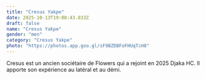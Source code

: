 ```yaml
---
title: "Cresus Yakpe"
date: 2025-10-13T19:08:43.833Z
draft: false
name: "Cresus Yakpe"
gender: "men"
category: "Cresus Yakpe"
photo: "https://photos.app.goo.gl/sF9BZDBFoFHUqTcH8"
---
```


Cresus est un ancien sociétaire de Flowers qui a rejoint en 2025 Djaka HC. Il apporte son expérience au latéral et au démi.

